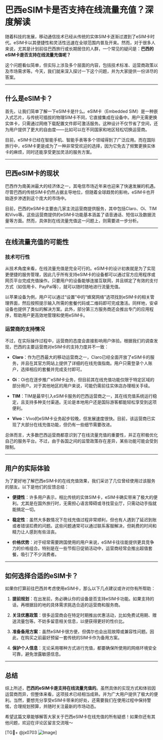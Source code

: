 # 巴西eSIM卡是否支持在线流量充值？深度解读

随着科技的发展，移动通信技术已经从传统的实体SIM卡逐渐过渡到了eSIM卡时代。eSIM卡以其便捷性和灵活性迅速在全球范围内普及开来。然而，对于很多人来说，尤其是计划前往巴西旅行或长期居住的人群，一个常见的疑问是：**巴西的eSIM卡是否支持在线流量充值呢？**

这个问题看似简单，但实际上涉及多个层面的内容，包括技术标准、运营商政策以及市场需求等。今天，我们就来深入探讨一下这个问题，并为大家提供一份详尽的答案。

---

## 什么是eSIM卡？

首先，让我们简单了解一下eSIM卡是什么。eSIM卡（Embedded SIM）是一种嵌入式芯片，与传统可插拔的物理SIM卡不同，它直接集成在设备中。用户无需更换实体卡，只需通过网络下载配置文件即可激活服务。这种设计不仅节省了空间，还为用户提供了更大的自由度——比如可以在不同国家和地区轻松切换运营商。

目前，eSIM卡已经在智能手机、智能手表等多个领域得到了广泛应用。而在国际旅行中，eSIM卡更是成为了一种非常受欢迎的选择，因为它免去了频繁更换实体卡的麻烦，同时还能享受更加灵活的服务方案。

---

## 巴西eSIM卡的现状

巴西作为南美洲最大的经济体之一，其电信市场近年来也迎来了快速发展的机遇。尽管巴西的传统SIM卡仍然占据主导地位，但随着全球趋势的影响，eSIM卡也开始逐步渗透到这个庞大的市场中。

目前，巴西的eSIM卡主要由几家主流运营商提供服务，其中包括Claro、Oi、TIM和Vivo等。这些运营商提供的eSIM卡功能基本涵盖了语音通话、短信以及数据流量等方面。然而，具体到在线流量充值这一问题上，则需要进一步分析。

---

## 在线流量充值的可能性

### 技术可行性

从技术角度来看，在线流量充值是完全可行的。eSIM卡的设计初衷就是为了实现更便捷的服务管理，因此几乎所有支持eSIM卡的设备都可以通过官方应用程序或网页平台完成充值操作。只要用户的设备能够连接互联网，并且绑定了有效的支付方式（如信用卡、PayPal等），就可以随时随地进行流量充值。

以苹果设备为例，用户可以通过“设置”中的“蜂窝网络”选项找到eSIM卡的相关管理界面，然后按照提示输入所需的套餐代码或二维码即可完成激活。同样地，安卓设备也提供了类似的解决方案。此外，部分第三方服务商还会推出专门的应用程序，帮助用户更高效地管理和使用eSIM卡。

### 运营商的支持情况

不过，在实际操作过程中，运营商的态度会直接影响用户体验。根据我们的调查发现，巴西的主要运营商对eSIM卡的支持力度并不一致：

- **Claro**：作为巴西最大的移动运营商之一，Claro已经全面开放了eSIM卡的服务，并且在其官方网站上提供了详细的在线充值指南。用户只需登录个人账户，选择相应的套餐并完成支付即可。
  
- **Oi**：Oi也在逐步推广eSIM卡业务，但目前其在线充值功能仅限于特定区域的部分用户。对于其他地区的用户来说，可能仍需前往实体店办理相关手续。

- **TIM**：TIM是最早引入eSIM卡服务的巴西运营商之一，其在线充值系统运行稳定，且支持多种支付渠道。无论是本地用户还是国际游客都能轻松享受到这项便利。

- **Vivo**：Vivo的eSIM卡业务起步较晚，但发展速度很快。目前，该运营商已实现了大部分在线充值功能，但仍有一些细节需要改进。

总体而言，大多数巴西运营商都意识到了在线流量充值的重要性，并正在积极优化自己的服务平台。不过，由于各国之间的监管政策存在差异，某些功能可能会受到限制。

---

## 用户的实际体验

为了更好地了解巴西eSIM卡的在线充值效果，我们采访了几位曾经使用过该服务的朋友。以下是他们的反馈总结：

- **便捷性**：许多用户表示，相比传统的实体SIM卡，eSIM卡确实带来了极大的便利。尤其是在国外旅行时，无需担心语言障碍或寻找营业厅，只需动动手指就能搞定一切。

- **稳定性**：虽然大多数情况下在线充值过程非常顺利，但也有人遇到了延迟到账或者错误扣费的问题。这些问题通常可以通过联系客服解决，但耗费的时间和精力让人感到有些沮丧。

- **价格优势**：对于经常需要跨国使用的用户来说，eSIM卡往往能提供更具竞争力的价格组合。特别是在一些节假日促销活动中，运营商经常会推出超值套餐，吸引了不少消费者。

---

## 如何选择合适的eSIM卡？

如果你打算前往巴西并考虑使用eSIM卡，那么以下几点建议或许对你有所帮助：

1. **提前规划**：在出发前，务必确认你的设备是否支持eSIM卡功能。如果支持的话，再根据目的地的具体需求挑选合适的运营商和服务商。

2. **关注优惠政策**：很多运营商会在特定时期推出优惠活动，比如免费试用期、赠送流量包等。不妨多留意相关信息，以便获得更好的性价比。

3. **准备备用方案**：虽然eSIM卡很方便，但偶尔也会出现故障或兼容性问题。因此，在购买之前最好预留一套传统的SIM卡作为备用方案。

4. **保护个人信息**：无论采用哪种方式进行充值，都要确保所使用的网络环境安全可靠，避免泄露敏感信息。

---

## 总结

综上所述，**巴西的eSIM卡是支持在线流量充值的**。虽然具体的实现方式和体验因运营商而异，但整体来看，这项技术已经相当成熟，并为广大用户提供了极大的便利。当然，要想充分享受eSIM卡带来的好处，还需要我们在使用过程中保持警惕，合理规划预算，并随时关注最新的市场动态。

希望这篇文章能够解答大家关于巴西eSIM卡在线充值的所有疑惑！如果你还有其他问题，欢迎在评论区留言交流哦～ 

[TG💪+ @jx0703 ![Image](https://github.com/user-attachments/assets/dbca1d08-cadb-493c-b0ec-ad6f7a83f270)]
